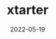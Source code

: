 ---
title: xtarter
projectLink: https://xtarter.sznm.dev
# repoLink: https://github.com/sozonome/spoker
description: Home of my starter templates
date: "2022-05-19"
icon: "/app_icons/wa-bot.png"
featured: true
stacks: 
  - js_logo
---
